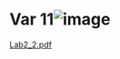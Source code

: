 # Var 11![image](https://user-images.githubusercontent.com/114309553/197388021-0d925f4e-9050-44f2-a613-3509bec2640e.png)
[Lab2_2.pdf](https://github.com/valalius/Lab2_2/files/9883581/Lab2_2.pdf)
